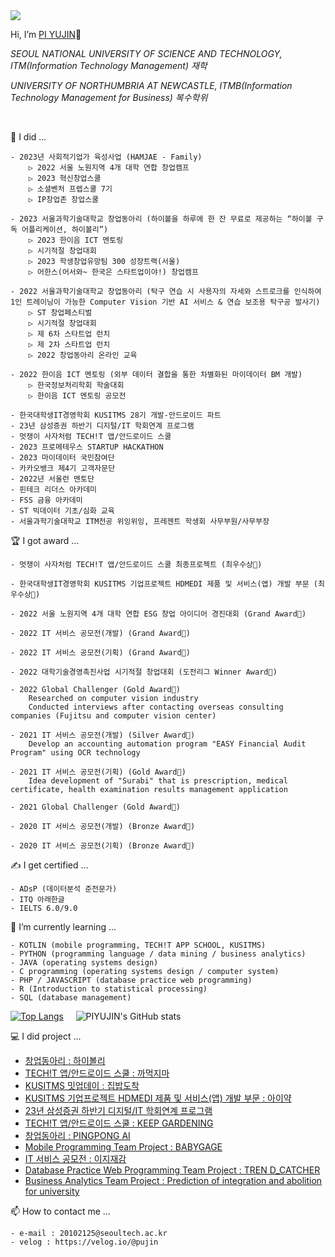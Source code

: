 <img src="https://capsule-render.vercel.app/api?type=waving&color=429429&height=200&section=header&text=PUJIN'S%20GitHub!&fontSize=50&fontColor=FFFFFF&animation=fadeIn"/>

Hi, I’m [PI YUJIN](https://pujin.notion.site/190c052cfda8426aa257a404ee1f4b08?pvs=4_)👋

*SEOUL NATIONAL UNIVERSITY OF SCIENCE AND TECHNOLOGY, ITM(Information Technology Management) 재학*

*UNIVERSITY OF NORTHUMBRIA AT NEWCASTLE, ITMB(Information Technology Management for Business) 복수학위*

<br>

📔 I did ...
    
    - 2023년 사회적기업가 육성사업 (HAMJAE - Family)
        ▷ 2022 서울 노원지역 4개 대학 연합 창업캠프
        ▷ 2023 혁신창업스쿨
        ▷ 소셜벤처 프렙스쿨 7기
        ▷ IP창업존 창업스쿨
        
    - 2023 서울과학기술대학교 창업동아리 (하이볼을 하루에 한 잔 무료로 제공하는 “하이볼 구독 어플리케이션, 하이볼리”)
        ▷ 2023 한이음 ICT 멘토링 
        ▷ 시기적절 창업대회
        ▷ 2023 학생창업유망팀 300 성장트랙(서울)
        ▷ 어한스(어서와~ 한국은 스타트업이야!) 창업캠프 
   
    - 2022 서울과학기술대학교 창업동아리 (탁구 연습 시 사용자의 자세와 스트로크를 인식하여 1인 트레이닝이 가능한 Computer Vision 기반 AI 서비스 & 연습 보조용 탁구공 발사기)
        ▷ ST 창업페스티벌
        ▷ 시기적절 창업대회
        ▷ 제 6차 스타트업 런치
        ▷ 제 2차 스타트업 런치
        ▷ 2022 창업동아리 온라인 교육
       
    - 2022 한이음 ICT 멘토링 (외부 데이터 결합을 통한 차별화된 마이데이터 BM 개발)
        ▷ 한국정보처리학회 학술대회
        ▷ 한이음 ICT 멘토링 공모전

    - 한국대학생IT경영학회 KUSITMS 28기 개발-안드로이드 파트
    - 23년 삼성증권 하반기 디지털/IT 학회연계 프로그램
    - 멋쟁이 사자처럼 TECH!T 앱/안드로이드 스쿨
    - 2023 프로메테우스 STARTUP HACKATHON 
    - 2023 마이데이터 국민참여단
    - 카카오뱅크 제4기 고객자문단
    - 2022년 서울런 멘토단 
    - 핀테크 리더스 아카데미
    - FSS 금융 아카데미
    - ST 빅데이터 기초/심화 교육
    - 서울과학기술대학교 ITM전공 위잉위잉, 프레젠트 학생회 사무부원/사무부장
    
🏆 I got award ...

    - 멋쟁이 사자처럼 TECH!T 앱/안드로이드 스쿨 최종프로젝트 (최우수상🥇)

    - 한국대학생IT경영학회 KUSITMS 기업프로젝트 HDMEDI 제품 및 서비스(앱) 개발 부문 (최우수상🏅)

    - 2022 서울 노원지역 4개 대학 연합 ESG 창업 아이디어 경진대회 (Grand Award🏅)
    
    - 2022 IT 서비스 공모전(개발) (Grand Award🏅)
    
    - 2022 IT 서비스 공모전(기획) (Grand Award🏅)
   
    - 2022 대학기술경영촉진사업 시기적절 창업대회 (도전리그 Winner Award🏅)
    
    - 2022 Global Challenger (Gold Award🥇)
        Researched on computer vision industry
        Conducted interviews after contacting overseas consulting companies (Fujitsu and computer vision center)
        
    - 2021 IT 서비스 공모전(개발) (Silver Award🥈)
        Develop an accounting automation program "EASY Financial Audit Program" using OCR technology
    
    - 2021 IT 서비스 공모전(기획) (Gold Award🥇)
        Idea development of "Surabi" that is prescription, medical certificate, health examination results management application
        
    - 2021 Global Challenger (Gold Award🥇)

    - 2020 IT 서비스 공모전(개발) (Bronze Award🥉)
        
    - 2020 IT 서비스 공모전(기획) (Bronze Award🥉)
 
✍ I get certified ...

    - ADsP (데이터분석 준전문가)
    - ITQ 아래한글
    - IELTS 6.0/9.0

🌱 I’m currently learning ...

    - KOTLIN (mobile programming, TECH!T APP SCHOOL, KUSITMS)
    - PYTHON (programming language / data mining / business analytics)
    - JAVA (operating systems design)
    - C programming (operating systems design / computer system)
    - PHP / JAVASCRIPT (database practice web programming)
    - R (Introduction to statistical processing)
    - SQL (database management)

[![Top Langs](https://github-readme-stats.vercel.app/api/top-langs/?username=PIYUJIN&hide=jupyter%20notebook&theme=transparent&line_height=22&title_color=FFFFFF&border_color=3D3D3D)](https://github.com/anuraghazra/github-readme-stats) &nbsp;&nbsp;&nbsp; 
![PIYUJIN's GitHub stats](https://github-readme-stats.vercel.app/api?username=PIYUJIN&show_icons=true&title_color=F8418B&icon_color=F1D246&text_color=8C9196&line_height=26&custom_title=PUJIN's&nbsp;GitHub&nbsp;Stats&theme=transparent&border_color=3D3D3D)

💻 I did project ...

- [창업동아리 : 하이볼리](https://play.google.com/store/apps/details?id=com.highbally.highbally)
- [TECH!T 앱/안드로이드 스쿨 : 까먹지마](https://play.google.com/store/apps/details?id=com.test.dontforget)
- [KUSITMS 밋업데이 : 집밥도착](https://github.com/28th-meetup)
- [KUSITMS 기업프로젝트 HDMEDI 제품 및 서비스(앱) 개발 부문 : 아이약](https://github.com/KUSITMS-HDmedi-A)
- [23년 삼성증권 하반기 디지털/IT 학회연계 프로그램](https://github.com/23-Samsung-Securities)
- [TECH!T 앱/안드로이드 스쿨 : KEEP GARDENING](https://github.com/APPSCHOOL2-Android/FinalProject-ShoppingMallService-team6)
- [창업동아리 : PINGPONG AI](https://magazine.hankyung.com/job-joy/article/202212194247d)
- [Mobile Programming Team Project : BABYGAGE](https://github.com/BABYGAGE)
- [IT 서비스 공모전 : 이지재감](https://github.com/muhanmu2jo/IT_SERVICE.git)
- [Database Practice Web Programming Team Project : TREN D_CATCHER](https://github.com/database-web-programming-project/DB-Web_Project.git)
- [Business Analytics Team Project : Prediction of integration and abolition for university](https://github.com/PIYUJIN/Prediction_of_integration_and_abolition_for_university.git)

📫 How to contact me ...

    - e-mail : 20102125@seoultech.ac.kr
    - velog : https://velog.io/@pujin
